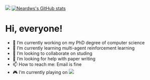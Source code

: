 [![](https://count.getloli.com/get/@:neardws)](https://count.getloli.com/)
[![Neardws's GitHub stats](https://github-readme-stats.vercel.app/api?username=neardws&show_icons=true&theme=tokyonight)](https://github.com/neardws/github-readme-stats)

# Hi, everyone!
- 🔭 I’m currently working on my PhD degree of computer science
- 🌱 I’m currently learning multi-agent reinforcement learning
- 👯 I’m looking to collaborate on studing
- 🤔 I’m looking for help with paper writing
- 📫 How to reach me: Email is fine
- 🎮 I‘m currently playing on ![](https://img.shields.io/badge/-Nintendo%20Switch-e60012?style=flat-square&logo=nintendo%20switch&logoColor=ffffff)
